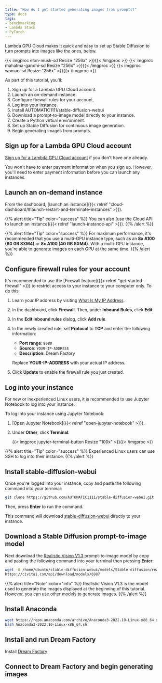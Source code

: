 ```yaml
---
title: "How do I get started generating images from prompts?"
type: docs
tags:
- benchmarking
- Lambda Stack
- PyTorch
---
```


Lambda GPU Cloud makes it quick and easy to set up Stable Diffusion to turn
prompts into images like the ones, below.

{{< imgproc elon-musk-sd Resize "256x" >}}{{< /imgproc >}}
{{< imgproc mahatma-gandhi-sd Resize "256x" >}}{{< /imgproc >}}
{{< imgproc woman-sd Resize "256x" >}}{{< /imgproc >}}

As part of this tutorial, you'll:

1. Sign up for a Lambda GPU Cloud account.
1. Launch an on-demand instance.
1. Configure firewall rules for your account.
1. Log into your instance.
1. Install AUTOMATIC1111/stable-diffusion-webui
1. Download a prompt-to-image model directly to your instance.
1. Create a Python virtual environment.
1. Set up Stable Diffusion for continuous image generation.
1. Begin generating images from prompts.

## Sign up for a Lambda GPU Cloud account

[Sign up for a Lambda GPU Cloud account](https://cloud.lambdalabs.com/sign-up)
if you don't have one already.

You won't have to enter payment information when you sign up. However, you'll
need to enter payment information before you can launch any instances.

## Launch an on-demand instance

From the dashboard,
[launch an instance]({{< relref "cloud-dashboard/#launch-restart-and-terminate-instances" >}}).

{{% alert title="Tip" color="success" %}}
You can also
[use the Cloud API to launch an instance]({{< relref "launch-instance-api" >}}).
{{% /alert %}}

{{% alert title="Tip" color="success" %}}
For maximum performance, it's recommended that you use a multi-GPU instance
type, such as an **8x A100 (80 GB SXM4)** or **8x A100 (40 GB SXM4)**. With a
multi-GPU instance, you're able to generate images on each GPU at the same
time.
{{% /alert %}}

## Configure firewall rules for your account

It's recommended to use the
[Firewall feature]({{< relref "get-started-firewall" >}}) to restrict access
to your instance to your computer only. To do this:

1. Learn your IP address by visiting
   [What Is My IP Address](https://ifconfig.me/).

1. In the dashboard, click **Firewall**. Then, under **Inbound Rules**, click
   **Edit**.

1. In the **Edit inbound rules** dialog, click **Add rule**.

1. In the newly created rule, set **Protocol** to **TCP** and enter the
   following information:

   - **Port range**: `8080`
   - **Source**: `YOUR-IP-ADDRESS`
   - **Description**: Dream Factory

   Replace **YOUR-IP-ADDRESS** with your actual IP address.

1. Click **Update** to enable the firewall rule you just created.

## Log into your instance

For new or inexperienced Linux users, it is recommended to use Jupyter
Notebook to log into your instance.

To log into your instance using Jupyter Notebook:

1. [Open Jupyter Notebook]({{< relref "open-jupyter-notebook" >}}).
1. Under **Other**, click **Terminal**.

   {{< imgproc jupyter-terminal-button Resize "100x" >}}{{< /imgproc >}}

{{% alert title="Tip" color="success" %}}
Experienced Linux users can use SSH to log into their instance.
{{% /alert %}}

## Install stable-diffusion-webui

Once you're logged into your instance, copy and paste the following command
into your terminal:

```bash
git clone https://github.com/AUTOMATIC1111/stable-diffusion-webui.git
```

Then, press **Enter** to run the command.

This command will download
[stable-diffusion-webui](https://github.com/AUTOMATIC1111/stable-diffusion-webui)
directly to your instance.

## Download a Stable Diffusion prompt-to-image model

Next download the
[Realistic Vision V1.3](https://civitai.com/models/4201/realistic-vision-v13)
prompt-to-image model by copy and pasting the following command into your
terminal then pressing **Enter**:

```bash
wget -O /home/ubuntu/stable-diffusion-webui/models/Stable-diffusion/realisticVisionV13.LtFu.safetensors \
https://civitai.com/api/download/models/6987
```

{{% alert title="Note" color="info" %}}
Realistic Vision V1.3 is the model used to generate the images displayed at
the beginning of this tutorial. However, you can use other models to generate
images.
{{% /alert %}}

## Install Anaconda

```bash
wget https://repo.anaconda.com/archive/Anaconda3-2022.10-Linux-x86_64.sh && \
bash Anaconda3-2022.10-Linux-x86_64.sh
```

## Install and run Dream Factory

Install [Dream Factory](https://github.com/rbbrdckybk/dream-factory)

## Connect to Dream Factory and begin generating images

